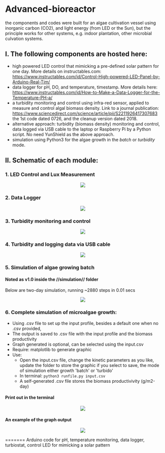 
# Advanced-bioreactor
the components and codes were built for an algae cultivation vessel using inorganic carbon (CO2), and light energy (from LED or the Sun), but the principle works for other systems, e.g. indoor plantation, other microbial culvation systems.

## I. The following components are hosted here:

- high powered LED control that mimicking a pre-defined solar pattern for one day. More details on instructables.com: https://www.instructables.com/id/Control-High-powered-LED-Panel-by-Arduino-Real-Tim/
- data logger for pH, DO, and temperature, timestamp. More details here: https://www.instructables.com/id/How-to-Make-a-Data-Logger-for-the-Temperature-PH-a/
- a turbidity monitoring and control using infra-red sensor, applied to measure and control algal biomass density. Link to a journal publication: https://www.sciencedirect.com/science/article/pii/S2211926417307683
the 1st code dated 0726, and the cleanup version dated 2018.
- alternative approach: turbidity (biomass density) monitoring and control, data logged via USB cable to the laptop or Raspberry Pi by a Python script. No need YunShield as the above approach.
- simulation using Python3 for the algae growth in the _batch_ or _turbidity_ mode.
## II. Schematic of each module:
### 1. LED Control and Lux Measurement

<p align="center">
  <img src="https://github.com/binh-bk/advanced-bioreactor/blob/master/LED_Control_0513/LED%20control.jpg"/>
</p>

### 2.  Data Logger
<p align="center">
  <img src="https://github.com/binh-bk/advanced-bioreactor/blob/master/Logging_ph_DO_temp_sentdata_I2C_0426/data%20logger_pH_temp_DO.jpg"/>
</p>


### 3.  Turbidity monitoring and control
<p align="center">
  <img src="https://github.com/binh-bk/advanced-bioreactor/blob/master/Turbidity_logdata_YunShield_0726/turbidostat.png"/>
</p>

### 4. Turbidity and logging data via USB cable
<p align="center">
  <img src="https://github.com/binh-bk/advanced-bioreactor/blob/master/Turbidity_log_python/simpleTurbidostat.jpg"/>
</p>

### 5. Simulation of algae growing batch
#### Noted as v1.0 inside the //simulation// folder
Below are two-day simulation, running ~2880 steps in 0.01 secs
<p align="center">
  <img src="https://github.com/binh-bk/advanced-bioreactor/blob/master/simulation/v1.0/3%20days%2C%20high%20X.png"/>
</p>

### 6. Complete simulation of microalgae growth:
- Using .csv file to set up the input profile, besides a default one when no .csv provided,
- The output is saved to .csv file with the input profile and the biomass productivity 
- Graph generated is optional, can be selected using the input.csv
- Require: matplotlib to generate graphic
- Use:
    + Open the input.csv file, change the kinetic parameters as you like, update the folder to store the graphic if you select to save, the mode of simulation either growth 'batch' or 'turbido' 
    + In terminal: ```python3 runfile.py input.csv```
    + A self-generated .csv file stores the biomass productivivity (g/m2-day)
#### Print out in the terminal
<p align="center">
  <img src="https://github.com/binh-bk/advanced-bioreactor/blob/master/simulation/v2.1/v2.1_025.png"/>
</p>

#### An example of the graph output
<p align="center">
  <img src="https://github.com/binh-bk/advanced-bioreactor/blob/master/simulation/v2.1/20180805-w.500.0.05.0.3.png"/>
</p>

=======
Arduino code for pH, temperature monitoring, data logger, turbiostat, control LED for mimicking a solar pattern

